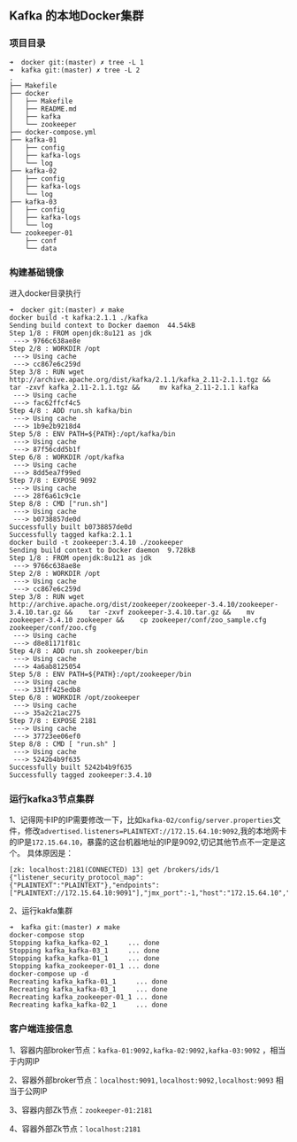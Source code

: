 ## Kafka 的本地Docker集群

### 项目目录
```shell
➜  docker git:(master) ✗ tree -L 1
➜  kafka git:(master) ✗ tree -L 2
.
├── Makefile
├── docker
│   ├── Makefile
│   ├── README.md
│   ├── kafka
│   └── zookeeper
├── docker-compose.yml
├── kafka-01
│   ├── config
│   ├── kafka-logs
│   └── log
├── kafka-02
│   ├── config
│   ├── kafka-logs
│   └── log
├── kafka-03
│   ├── config
│   ├── kafka-logs
│   └── log
└── zookeeper-01
    ├── conf
    └── data
```
### 构建基础镜像
进入docker目录执行
```shell
➜  docker git:(master) ✗ make
docker build -t kafka:2.1.1 ./kafka
Sending build context to Docker daemon  44.54kB
Step 1/8 : FROM openjdk:8u121 as jdk
 ---> 9766c638ae8e
Step 2/8 : WORKDIR /opt
 ---> Using cache
 ---> cc867e6c259d
Step 3/8 : RUN wget http://archive.apache.org/dist/kafka/2.1.1/kafka_2.11-2.1.1.tgz &&    tar -zxvf kafka_2.11-2.1.1.tgz &&     mv kafka_2.11-2.1.1 kafka
 ---> Using cache
 ---> fac62ffcf4c5
Step 4/8 : ADD run.sh kafka/bin
 ---> Using cache
 ---> 1b9e2b9218d4
Step 5/8 : ENV PATH=${PATH}:/opt/kafka/bin
 ---> Using cache
 ---> 87f56cdd5b1f
Step 6/8 : WORKDIR /opt/kafka
 ---> Using cache
 ---> 8dd5ea7f99ed
Step 7/8 : EXPOSE 9092
 ---> Using cache
 ---> 28f6a61c9c1e
Step 8/8 : CMD ["run.sh"]
 ---> Using cache
 ---> b0738857de0d
Successfully built b0738857de0d
Successfully tagged kafka:2.1.1
docker build -t zookeeper:3.4.10 ./zookeeper
Sending build context to Docker daemon  9.728kB
Step 1/8 : FROM openjdk:8u121 as jdk
 ---> 9766c638ae8e
Step 2/8 : WORKDIR /opt
 ---> Using cache
 ---> cc867e6c259d
Step 3/8 : RUN wget http://archive.apache.org/dist/zookeeper/zookeeper-3.4.10/zookeeper-3.4.10.tar.gz &&    tar -zxvf zookeeper-3.4.10.tar.gz &&    mv zookeeper-3.4.10 zookeeper &&    cp zookeeper/conf/zoo_sample.cfg zookeeper/conf/zoo.cfg
 ---> Using cache
 ---> d8e81171f81c
Step 4/8 : ADD run.sh zookeeper/bin
 ---> Using cache
 ---> 4a6ab8125054
Step 5/8 : ENV PATH=${PATH}:/opt/zookeeper/bin
 ---> Using cache
 ---> 331ff425edb8
Step 6/8 : WORKDIR /opt/zookeeper
 ---> Using cache
 ---> 35a2c21ac275
Step 7/8 : EXPOSE 2181
 ---> Using cache
 ---> 37723ee06ef0
Step 8/8 : CMD [ "run.sh" ]
 ---> Using cache
 ---> 5242b4b9f635
Successfully built 5242b4b9f635
Successfully tagged zookeeper:3.4.10
```


### 运行kafka3节点集群
1、记得网卡IP的IP需要修改一下，比如`kafka-02/config/server.properties`文件，修改`advertised.listeners=PLAINTEXT://172.15.64.10:9092`,我的本地网卡的IP是`172.15.64.10`，暴露的这台机器地址的IP是9092,切记其他节点不一定是这个。
具体原因是：
```shell
[zk: localhost:2181(CONNECTED) 13] get /brokers/ids/1
{"listener_security_protocol_map":{"PLAINTEXT":"PLAINTEXT"},"endpoints":["PLAINTEXT://172.15.64.10:9091"],"jmx_port":-1,"host":"172.15.64.10","timestamp":"1611906107097","port":9091,"version":4}
```

2、运行kakfa集群
```shell
➜  kafka git:(master) ✗ make
docker-compose stop
Stopping kafka_kafka-02_1     ... done
Stopping kafka_kafka-03_1     ... done
Stopping kafka_kafka-01_1     ... done
Stopping kafka_zookeeper-01_1 ... done
docker-compose up -d
Recreating kafka_kafka-01_1     ... done
Recreating kafka_kafka-03_1     ... done
Recreating kafka_zookeeper-01_1 ... done
Recreating kafka_kafka-02_1     ... done
```

### 客户端连接信息
1、容器内部broker节点：`kafka-01:9092,kafka-02:9092,kafka-03:9092` ，相当于内网IP

2、容器外部broker节点：`localhost:9091,localhost:9092,localhost:9093` 相当于公网IP

3、容器内部Zk节点：`zookeeper-01:2181`

4、容器外部Zk节点：`localhost:2181`
